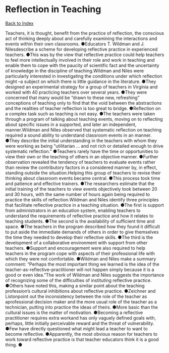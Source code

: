 # Reflection in Teaching
[Back to Index](https://github.com/windows10010/tpoExtractor/blob/master/README.md)

Teachers, it is thought, benefit from the practice of reflection, the conscious act of thinking deeply about and carefully examining the interactions and events within their own classrooms. ●Educators T. Wildman and J. Nilesdescribe a scheme for developing reflective practice in experienced teachers. ●This was by the view that reflective practice could help teachers to feel more intellectually involved in their role and work in teaching and enable them to cope with the paucity of scientific fact and the uncertainty of knowledge in the discipline of teaching.Wildman and Niles were particularly interested in investigating the conditions under which reflection might –a subject on which there is little guidance in the literature. ●They designed an experimental strategy for a group of teachers in Virginia and worked with 40 practicing teachers over several years. ●They were concerned that many would be “drawn to these new, refreshing” conceptions of teaching only to find that the void between the abstractions and the realities of teacher reflection is too great to bridge. ●Reflection on a complex task such as teaching is not easy. ●The teachers were taken through a program of talking about teaching events, moving on to reflecting about specific issues in a supported, and later an independent, manner.Wildman and Niles observed that systematic reflection on teaching required a sound ability to understand classroom events in an manner. ●They describe the initial understanding in the teachers with whom they were working as being “utilitarian … and not rich or detailed enough to drive systematic reflection.” ●Teachers rarely have the time or opportunities to view their own or the teaching of others in an objective manner. ●Further observation revealed the tendency of teachers to evaluate events rather than review the contributory factors in a considered manner by, in effect, standing outside the situation.Helping this group of teachers to revise their thinking about classroom events became central.
●This process took time and patience and effective trainers. ●The researchers estimate that the initial training of the teachers to view events objectively took between 20 and 30 hours, 
with the same number of hours again being required to practice the skills of reflection.Wildman and Niles identify three principles that facilitate reflective practice in a teaching situation.
●The first is support from administrators in an education system, enabling teachers to understand the requirements of reflective practice and how it relates to teaching students. ●The second is the availability of sufficient time and space. ●The teachers in the program described how they found it difficult to put aside the immediate demands of others in order 
to give themselves the time they needed to develop their reflective skills. ●The third is the development of a collaborative environment with support from other teachers. ●Support and encouragement were also required to help teachers in the program cope with aspects of their professional life with which they were not comfortable. ●Wildman and Niles make a summary comment: “Perhaps the most important thing we learned is the idea of the teacher-as-reflective-practitioner will not happen simply 
because it is a good or even idea.”The work of Wildman and Niles suggests the importance of recognizing some of the difficulties of instituting reflective practice. ●Others have noted this, making a similar point about the teaching profession’s cultural inhibitions about reflective practice. ●Zeichner and Listonpoint out the inconsistency between the role of the teacher as aprofessional decision maker and the more usual role of the teacher as a technician, putting into practice the ideas of theirs. ●More basic than the cultural issues is the matter of motivation. ●Becoming a reflective practitioner requires extra workand has only vaguely defined goals with, perhaps, little initially perceivable reward and the threat of vulnerability. ●Few have directly questioned what might lead a teacher to want to become reflective. ●Apparently, the most obvious reason for teachers to work toward reflective practice is that teacher educators think it is a good thing. ●
